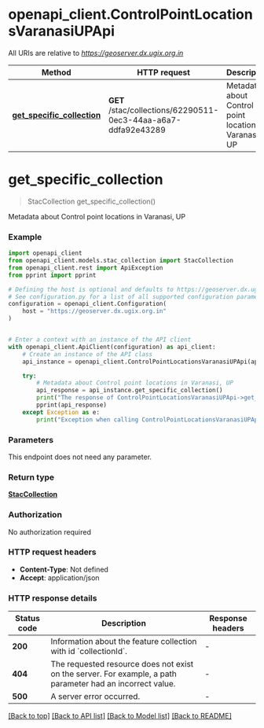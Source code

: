 # openapi_client.ControlPointLocationsVaranasiUPApi

All URIs are relative to *https://geoserver.dx.ugix.org.in*

Method | HTTP request | Description
------------- | ------------- | -------------
[**get_specific_collection**](ControlPointLocationsVaranasiUPApi.md#get_specific_collection) | **GET** /stac/collections/62290511-0ec3-44aa-a6a7-ddfa92e43289 | Metadata about Control point locations in Varanasi, UP


# **get_specific_collection**
> StacCollection get_specific_collection()

Metadata about Control point locations in Varanasi, UP

### Example


```python
import openapi_client
from openapi_client.models.stac_collection import StacCollection
from openapi_client.rest import ApiException
from pprint import pprint

# Defining the host is optional and defaults to https://geoserver.dx.ugix.org.in
# See configuration.py for a list of all supported configuration parameters.
configuration = openapi_client.Configuration(
    host = "https://geoserver.dx.ugix.org.in"
)


# Enter a context with an instance of the API client
with openapi_client.ApiClient(configuration) as api_client:
    # Create an instance of the API class
    api_instance = openapi_client.ControlPointLocationsVaranasiUPApi(api_client)

    try:
        # Metadata about Control point locations in Varanasi, UP
        api_response = api_instance.get_specific_collection()
        print("The response of ControlPointLocationsVaranasiUPApi->get_specific_collection:\n")
        pprint(api_response)
    except Exception as e:
        print("Exception when calling ControlPointLocationsVaranasiUPApi->get_specific_collection: %s\n" % e)
```



### Parameters

This endpoint does not need any parameter.

### Return type

[**StacCollection**](StacCollection.md)

### Authorization

No authorization required

### HTTP request headers

 - **Content-Type**: Not defined
 - **Accept**: application/json

### HTTP response details

| Status code | Description | Response headers |
|-------------|-------------|------------------|
**200** | Information about the feature collection with id &#x60;collectionId&#x60;. |  -  |
**404** | The requested resource does not exist on the server. For example, a path parameter had an incorrect value. |  -  |
**500** | A server error occurred. |  -  |

[[Back to top]](#) [[Back to API list]](../README.md#documentation-for-api-endpoints) [[Back to Model list]](../README.md#documentation-for-models) [[Back to README]](../README.md)

